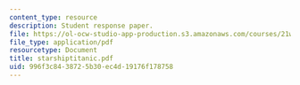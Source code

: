 ```yaml
---
content_type: resource
description: Student response paper.
file: https://ol-ocw-studio-app-production.s3.amazonaws.com/courses/21w-765j-interactive-and-non-linear-narrative-theory-and-practice-spring-2004/996f3c8438725b30ec4d19176f178758_starshiptitanic.pdf
file_type: application/pdf
resourcetype: Document
title: starshiptitanic.pdf
uid: 996f3c84-3872-5b30-ec4d-19176f178758
---
```

